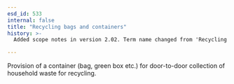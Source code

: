 ```yaml
---
esd_id: 533
internal: false
title: "Recycling bags and containers"
history: >-
  Added scope notes in version 2.02. Term name changed from 'Recycling - bags' to 'Recycling - bags and containers' in version 3.00. Name changed to 'Recycling bags and containers' in version 4.00.

---
```


Provision of a container (bag, green box etc.) for door-to-door collection of household waste for recycling.

